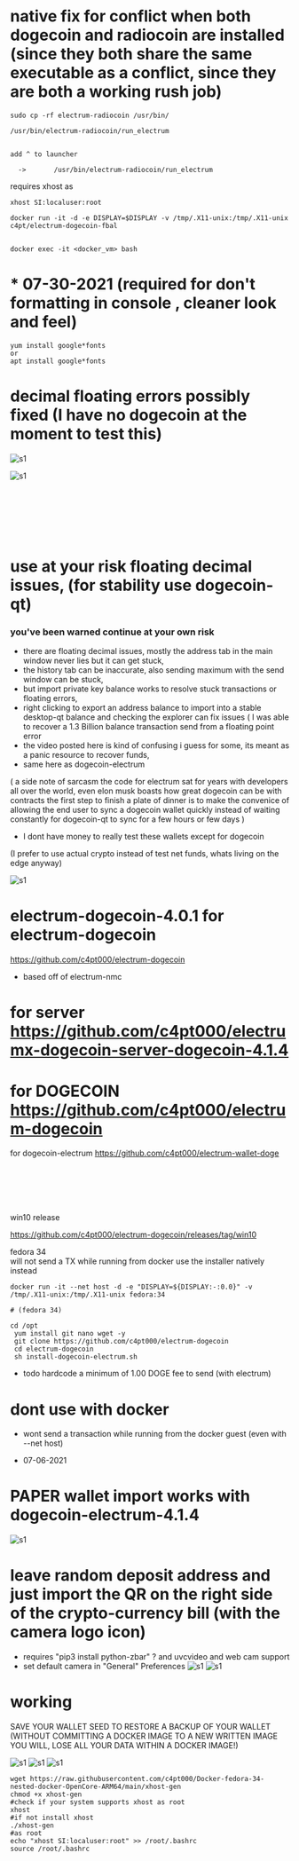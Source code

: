 
# native fix for conflict when both dogecoin and radiocoin are installed (since they both share the same executable as a conflict, since they are both a working rush job)
```
sudo cp -rf electrum-radiocoin /usr/bin/

/usr/bin/electrum-radiocoin/run_electrum 


add ^ to launcher

  ->       /usr/bin/electrum-radiocoin/run_electrum 
```

requires xhost as
```
xhost SI:localuser:root
```
```
docker run -it -d -e DISPLAY=$DISPLAY -v /tmp/.X11-unix:/tmp/.X11-unix c4pt/electrum-dogecoin-fbal


docker exec -it <docker_vm> bash
```
# * 07-30-2021 (required for don't formatting in console , cleaner look and feel)
```
yum install google*fonts 
or 
apt install google*fonts
``` 

# decimal floating errors possibly fixed (I have no dogecoin at the moment to test this)


![s1](https://raw.githubusercontent.com/c4pt000/electrum-dogecoin/main/electrum-dogecoin-about.png)
<br>

![s1](https://raw.githubusercontent.com/c4pt000/electrum-dogecoin/main/dogecoin-electrum.png)

<br>
<br>
<br>
<br>
<br>



# use at your risk floating decimal issues, (for stability use dogecoin-qt)

<h3>you've been warned continue at your own risk</h3>

* there are floating decimal issues, mostly the address tab in the main window never lies but it can get stuck,
* the history tab can be inaccurate, also sending maximum with the send window can be stuck,
* but import private key balance works to resolve stuck transactions or floating errors,
* right clicking to export an address balance to  import into a stable desktop-qt balance and checking the explorer can fix issues ( I was able to recover a 1.3 Billion balance transaction send from a floating point error 
* the video posted here is kind of confusing i guess for some, its meant as a panic resource to recover funds, 
* same here as dogecoin-electrum 

( a side note of sarcasm the code for electrum sat for years with developers all over the world, even elon musk boasts how great dogecoin can be with contracts the first step to finish a plate of dinner is to make the convenice of allowing the end user to sync a dogecoin wallet quickly instead of waiting constantly for dogecoin-qt to sync for a few hours or few days ) 

* I dont have money to really test these wallets except for dogecoin 

(I prefer to use actual crypto instead of test net funds, whats living on the edge anyway)

![s1](https://github.com/c4pt000/electrum-dogecoin/blob/main/floating.gif?raw=true)


# electrum-dogecoin-4.0.1 for electrum-dogecoin

https://github.com/c4pt000/electrum-dogecoin

* based off of electrum-nmc


# for server https://github.com/c4pt000/electrumx-dogecoin-server-dogecoin-4.1.4
# for DOGECOIN https://github.com/c4pt000/electrum-dogecoin

for dogecoin-electrum
https://github.com/c4pt000/electrum-wallet-doge

<br>
<br>
<br>
<br>
<br>
win10 release

https://github.com/c4pt000/electrum-dogecoin/releases/tag/win10


fedora 34
<br>
will not send a TX while running from docker use the installer natively instead 
```
docker run -it --net host -d -e "DISPLAY=${DISPLAY:-:0.0}" -v /tmp/.X11-unix:/tmp/.X11-unix fedora:34

# (fedora 34)

cd /opt
 yum install git nano wget -y
 git clone https://github.com/c4pt000/electrum-dogecoin
 cd electrum-dogecoin
 sh install-dogecoin-electrum.sh 
```

 * todo hardcode  a minimum of 1.00 DOGE fee to send (with electrum)

# dont use with docker
* wont send a transaction while running from the docker guest (even with --net host)

* 07-06-2021
# PAPER wallet import works with dogecoin-electrum-4.1.4
![s1](https://raw.githubusercontent.com/c4pt000/dogecoin/master/just-the-right-QR-code-ignore-the-left.png)
# leave random deposit address and just import the QR on the right side of the crypto-currency bill (with the camera logo icon) 
* requires "pip3 install python-zbar" ? and uvcvideo and web cam support
* set default camera in "General" Preferences
![s1](https://raw.githubusercontent.com/c4pt000/dogecoin/master/electrum-import-paper-QR-radiodollar.png)
![s1](https://raw.githubusercontent.com/c4pt000/dogecoin/master/radio-electrum-4.1.4.paper-sweep.png)

# working
SAVE YOUR WALLET SEED TO RESTORE A BACKUP OF YOUR WALLET
(WITHOUT COMMITTING A DOCKER IMAGE TO A NEW WRITTEN IMAGE YOU WILL, LOSE ALL YOUR DATA WITHIN A DOCKER IMAGE!)

![s1](https://github.com/c4pt000/dogecoin/releases/download/electrum-wallet/electrum--dogecoin-sign-broadcast.png)
![s1](https://github.com/c4pt000/dogecoin/releases/download/electrum-wallet/electrum-4.1.4-dogecoin-send-amount.png)
![s1](https://github.com/c4pt000/dogecoin/releases/download/electrum-wallet/electrum-finalize-transaction.png)
```
wget https://raw.githubusercontent.com/c4pt000/Docker-fedora-34-nested-docker-OpenCore-ARM64/main/xhost-gen
chmod +x xhost-gen
#check if your system supports xhost as root
xhost
#if not install xhost
./xhost-gen
#as root 
echo "xhost SI:localuser:root" >> /root/.bashrc
source /root/.bashrc

```
